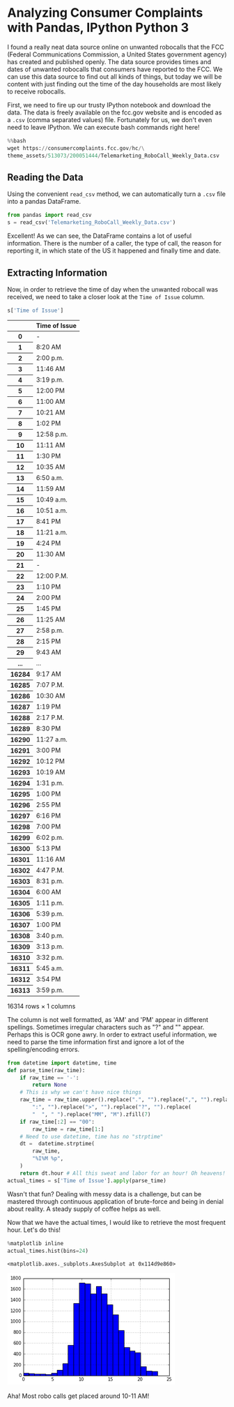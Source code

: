 # Analyzing Consumer Complaints with Pandas, IPython Python 3
I found a really neat data source online on unwanted robocalls that the FCC
(Federal Communications Commission, a United States government agency) has
created and published openly. The data source provides times and dates of
unwanted robocalls that consumers have reported to the FCC. We can use this data
source to find out all kinds of things, but today we will be content with just
finding out the time of the day households are most likely to receive robocalls.

First, we need to fire up our trusty IPython notebook and download the data. The
data is freely available on the fcc.gov website and is encoded as a `.csv`
(comma separated values) file. Fortunately for us, we don't even need to leave
IPython. We can execute bash commands right here!

```python
%%bash
wget https://consumercomplaints.fcc.gov/hc/\
theme_assets/513073/200051444/Telemarketing_RoboCall_Weekly_Data.csv
```

## Reading the Data
Using the convenient `read_csv` method, we can automatically turn a `.csv` file
into a pandas DataFrame.

```python
from pandas import read_csv
s = read_csv('Telemarketing_RoboCall_Weekly_Data.csv')
```

Excellent! As we can see, the DataFrame contains a lot of useful information.
There is the number of a caller, the type of call, the reason for reporting it,
in which state of the US it happened and finally time and date.

## Extracting Information
Now, in order to retrieve the time of day when the unwanted robocall was
received, we need to take a closer look at the `Time of Issue` column.

```python
s['Time of Issue']
```

<table class="u-full-width">
  <thead>
    <tr style="text-align: right;">
      <th></th>
      <th>Time of Issue</th>
    </tr>
  </thead>
  <tbody>
    <tr>
      <th>0</th>
      <td>-</td>
    </tr>
    <tr>
      <th>1</th>
      <td>8:20 AM</td>
    </tr>
    <tr>
      <th>2</th>
      <td>2:00 p.m.</td>
    </tr>
    <tr>
      <th>3</th>
      <td>11:46 AM</td>
    </tr>
    <tr>
      <th>4</th>
      <td>3:19 p.m.</td>
    </tr>
    <tr>
      <th>5</th>
      <td>12:00 PM</td>
    </tr>
    <tr>
      <th>6</th>
      <td>11:00 AM</td>
    </tr>
    <tr>
      <th>7</th>
      <td>10:21 AM</td>
    </tr>
    <tr>
      <th>8</th>
      <td>1:02 PM</td>
    </tr>
    <tr>
      <th>9</th>
      <td>12:58 p.m.</td>
    </tr>
    <tr>
      <th>10</th>
      <td>11:11 AM</td>
    </tr>
    <tr>
      <th>11</th>
      <td>1:30 PM</td>
    </tr>
    <tr>
      <th>12</th>
      <td>10:35 AM</td>
    </tr>
    <tr>
      <th>13</th>
      <td>6:50 a.m.</td>
    </tr>
    <tr>
      <th>14</th>
      <td>11:59 AM</td>
    </tr>
    <tr>
      <th>15</th>
      <td>10:49 a.m.</td>
    </tr>
    <tr>
      <th>16</th>
      <td>10:51 a.m.</td>
    </tr>
    <tr>
      <th>17</th>
      <td>8:41 PM</td>
    </tr>
    <tr>
      <th>18</th>
      <td>11:21 a.m.</td>
    </tr>
    <tr>
      <th>19</th>
      <td>4:24 PM</td>
    </tr>
    <tr>
      <th>20</th>
      <td>11:30 AM</td>
    </tr>
    <tr>
      <th>21</th>
      <td>-</td>
    </tr>
    <tr>
      <th>22</th>
      <td>12:00 P.M.</td>
    </tr>
    <tr>
      <th>23</th>
      <td>1:10 PM</td>
    </tr>
    <tr>
      <th>24</th>
      <td>2:00 PM</td>
    </tr>
    <tr>
      <th>25</th>
      <td>1:45 PM</td>
    </tr>
    <tr>
      <th>26</th>
      <td>11:25 AM</td>
    </tr>
    <tr>
      <th>27</th>
      <td>2:58 p.m.</td>
    </tr>
    <tr>
      <th>28</th>
      <td>2:15 PM</td>
    </tr>
    <tr>
      <th>29</th>
      <td>9:43 AM</td>
    </tr>
    <tr>
      <th>...</th>
      <td>...</td>
    </tr>
    <tr>
      <th>16284</th>
      <td>9:17 AM</td>
    </tr>
    <tr>
      <th>16285</th>
      <td>7:07 P.M.</td>
    </tr>
    <tr>
      <th>16286</th>
      <td>10:30 AM</td>
    </tr>
    <tr>
      <th>16287</th>
      <td>1:19 PM</td>
    </tr>
    <tr>
      <th>16288</th>
      <td>2:17 P.M.</td>
    </tr>
    <tr>
      <th>16289</th>
      <td>8:30 PM</td>
    </tr>
    <tr>
      <th>16290</th>
      <td>11:27 a.m.</td>
    </tr>
    <tr>
      <th>16291</th>
      <td>3:00 PM</td>
    </tr>
    <tr>
      <th>16292</th>
      <td>10:12 PM</td>
    </tr>
    <tr>
      <th>16293</th>
      <td>10:19 AM</td>
    </tr>
    <tr>
      <th>16294</th>
      <td>1:31 p.m.</td>
    </tr>
    <tr>
      <th>16295</th>
      <td>1:00 PM</td>
    </tr>
    <tr>
      <th>16296</th>
      <td>2:55 PM</td>
    </tr>
    <tr>
      <th>16297</th>
      <td>6:16 PM</td>
    </tr>
    <tr>
      <th>16298</th>
      <td>7:00 PM</td>
    </tr>
    <tr>
      <th>16299</th>
      <td>6:02 p.m.</td>
    </tr>
    <tr>
      <th>16300</th>
      <td>5:13 PM</td>
    </tr>
    <tr>
      <th>16301</th>
      <td>11:16 AM</td>
    </tr>
    <tr>
      <th>16302</th>
      <td>4:47 P.M.</td>
    </tr>
    <tr>
      <th>16303</th>
      <td>8:31 p.m.</td>
    </tr>
    <tr>
      <th>16304</th>
      <td>6:00 AM</td>
    </tr>
    <tr>
      <th>16305</th>
      <td>1:11 p.m.</td>
    </tr>
    <tr>
      <th>16306</th>
      <td>5:39 p.m.</td>
    </tr>
    <tr>
      <th>16307</th>
      <td>1:00 PM</td>
    </tr>
    <tr>
      <th>16308</th>
      <td>3:40 p.m.</td>
    </tr>
    <tr>
      <th>16309</th>
      <td>3:13 p.m.</td>
    </tr>
    <tr>
      <th>16310</th>
      <td>3:32 p.m.</td>
    </tr>
    <tr>
      <th>16311</th>
      <td>5:45 a.m.</td>
    </tr>
    <tr>
      <th>16312</th>
      <td>3:54 PM</td>
    </tr>
    <tr>
      <th>16313</th>
      <td>3:59 p.m.</td>
    </tr>
  </tbody>
</table>
<p>16314 rows × 1 columns</p>

The column is not well formatted, as 'AM' and 'PM' appear in different
spellings. Sometimes irregular characters such as "?" and "" appear. Perhaps
this is OCR gone awry. In order to extract useful information, we need to parse
the time information first and ignore a lot of the spelling/encoding errors.

```python
from datetime import datetime, time
def parse_time(raw_time):
    if raw_time == '-':
        return None
    # This is why we can't have nice things
    raw_time = raw_time.upper().replace(".", "").replace(",", "").replace(
        ":", "").replace(">", "").replace("?", "").replace(
        "  ", " ").replace("MM", "M").zfill(7)
    if raw_time[:2] == "00":
        raw_time = raw_time[1:]
    # Need to use datetime, time has no "strptime"
    dt =  datetime.strptime(
        raw_time,
        "%I%M %p",
    )
    return dt.hour # All this sweat and labor for an hour! Oh heavens!
actual_times = s['Time of Issue'].apply(parse_time)
```

Wasn't that fun? Dealing with messy data is a challenge, but can be mastered
through continuous application of brute-force and being in denial about reality.
A steady supply of coffee helps as well.

Now that we have the actual times, I would like to retrieve the most frequent
hour. Let's do this!

```python
%matplotlib inline
actual_times.hist(bins=24)
```
```
<matplotlib.axes._subplots.AxesSubplot at 0x114d9e860>
```

![Matplotlib Chart](/static/customer_complaints.png)

Aha! Most robo calls get placed around 10-11 AM!
